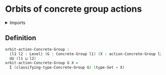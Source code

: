 # Orbits of concrete group actions

<details><summary>Imports</summary>
```agda
module group-theory.orbits-concrete-group-actions where
open import foundation.dependent-pair-types
open import foundation.functions
open import foundation.sets
open import foundation.universe-levels
open import group-theory.concrete-group-actions
open import group-theory.concrete-groups
```
</details>

## Definition

```agda
orbit-action-Concrete-Group :
  {l1 l2 : Level} (G : Concrete-Group l1) (X : action-Concrete-Group l2 G) →
  UU (l1 ⊔ l2)
orbit-action-Concrete-Group G X =
  Σ (classifying-type-Concrete-Group G) (type-Set ∘ X)
```
